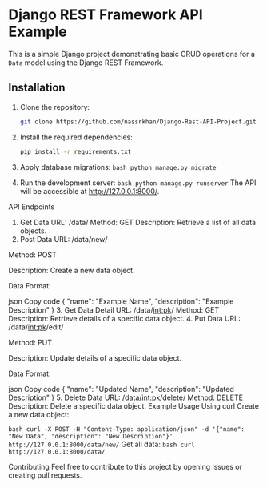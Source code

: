 # Django REST Framework API Example

This is a simple Django project demonstrating basic CRUD operations for a `Data` model using the Django REST Framework.

## Installation

1. Clone the repository:

   ```bash
   git clone https://github.com/nassrkhan/Django-Rest-API-Project.git
2. Install the required dependencies:
   ```bash
   pip install -r requirements.txt
3. Apply database migrations:
  ```bash python manage.py migrate```
4. Run the development server:
  ```bash python manage.py runserver```
The API will be accessible at http://127.0.0.1:8000/.

API Endpoints
1. Get Data
URL: /data/
Method: GET
Description: Retrieve a list of all data objects.
2. Post Data
URL: /data/new/

Method: POST

Description: Create a new data object.

Data Format:

json
Copy code
{
  "name": "Example Name",
  "description": "Example Description"
}
3. Get Data Detail
URL: /data/<int:pk>/
Method: GET
Description: Retrieve details of a specific data object.
4. Put Data
URL: /data/<int:pk>/edit/

Method: PUT

Description: Update details of a specific data object.

Data Format:

json
Copy code
{
  "name": "Updated Name",
  "description": "Updated Description"
}
5. Delete Data
URL: /data/<int:pk>/delete/
Method: DELETE
Description: Delete a specific data object.
Example Usage
Using curl
Create a new data object:

```bash curl -X POST -H "Content-Type: application/json" -d '{"name": "New Data", "description": "New Description"}' http://127.0.0.1:8000/data/new/```
Get all data:
```bash curl http://127.0.0.1:8000/data/```

Contributing
Feel free to contribute to this project by opening issues or creating pull requests.
